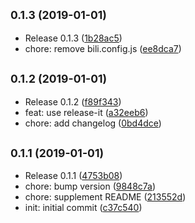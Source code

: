 ## <small>0.1.3 (2019-01-01)</small>

* Release 0.1.3 ([1b28ac5](https://github.com/hcysunyang/sao-hcy-nm/commit/1b28ac5))
* chore: remove bili.config.js ([ee8dca7](https://github.com/hcysunyang/sao-hcy-nm/commit/ee8dca7))



## <small>0.1.2 (2019-01-01)</small>

* Release 0.1.2 ([f89f343](https://github.com/hcysunyang/sao-hcy-nm/commit/f89f343))
* feat: use release-it ([a32eeb6](https://github.com/hcysunyang/sao-hcy-nm/commit/a32eeb6))
* chore: add changelog ([0bd4dce](https://github.com/hcysunyang/sao-hcy-nm/commit/0bd4dce))



## <small>0.1.1 (2019-01-01)</small>

* Release 0.1.1 ([4753b08](https://github.com/hcysunyang/sao-hcy-nm/commit/4753b08))
* chore: bump version ([9848c7a](https://github.com/hcysunyang/sao-hcy-nm/commit/9848c7a))
* chore: supplement README ([213552d](https://github.com/hcysunyang/sao-hcy-nm/commit/213552d))
* init: initial commit ([c37c540](https://github.com/hcysunyang/sao-hcy-nm/commit/c37c540))



